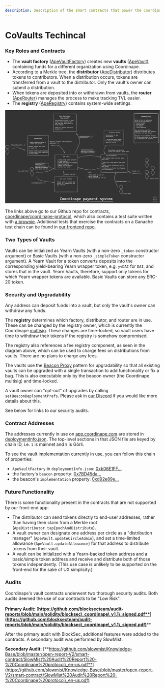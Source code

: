 ```yaml
---
description: Description of the smart contracts that power the Coordinape Vaults.
---
```


# CoVaults Techincal

### Key Roles and Contracts

* The **vault factory** ([ApeVaultFactory](https://github.com/coordinape/coordinape-protocol/blob/main/contracts/ApeProtocol/wrapper/beacon/ApeVaultFactory.sol)) creates new **vaults** ([ApeVault)](https://github.com/coordinape/coordinape-protocol/blob/main/contracts/ApeProtocol/wrapper/beacon/ApeVault.sol) containing funds for a different organization using Coordinape.
* According to a Merkle tree, the **distributor** ([ApeDistributor](https://github.com/coordinape/coordinape-protocol/blob/main/contracts/ApeProtocol/ApeDistributor.sol)) distributes tokens to contributors. When a distribution occurs, tokens are transferred from a vault to the distributor. Only the vault's owner can submit a distribution.
* When tokens are deposited into or withdrawn from vaults, the **router** ([ApeRouter](https://github.com/coordinape/coordinape-protocol/blob/main/contracts/ApeProtocol/ApeRouter.sol)) manages the process to make tracking TVL easier.
* The **registry** ([ApeRegistry](https://github.com/coordinape/coordinape-protocol/blob/main/contracts/ApeProtocol/ApeRegistry.sol)) contains system-wide settings.

![](<../../.gitbook/assets/coordinape system diagram.png>)

The links above go to our Github repo for contracts, [coordinape/coordinape-protocol](https://github.com/coordinape/coordinape-protocol), which also contains a test suite written with [a brownie](https://github.com/eth-brownie/brownie). Additional tests that exercise the contracts on a Ganache test chain can be found in [our frontend repo](https://github.com/coordinape/coordinape).

### Two Types of Vaults

Vaults can be initialized as Yearn Vaults (with a non-zero `_token` constructor argument) or Basic Vaults (with a non-zero `_simpleToken` constructor argument). A Yearn Vault for a token converts deposits into the corresponding yield-bearing Yearn wrapper token, e.g. `yvDAI` for `DAI`, and stores that in the vault. Yearn Vaults, therefore, support only tokens for which Yearn wrapper tokens are available. Basic Vaults can store any ERC-20 token.

### Security and Upgradability

Any address can deposit funds into a vault, but only the vault's owner can withdraw any funds.

The **registry** determines which factory, distributor, and router are in use. These can be changed by the registry owner, which is currently the Coordinape [multisig](https://etherscan.io/address/0x15b513f658f7390d8720dce321f50974b28672ef). These changes are time-locked, so vault users have time to withdraw their tokens if the registry is somehow compromised.

The registry also references a fee registry component, as seen in the diagram above, which can be used to charge fees on distributions from vaults. There are no plans to charge any fees.

The vaults use the [Beacon Proxy](https://docs.openzeppelin.com/contracts/3.x/api/proxy#BeaconProxy) pattern for upgradability so that all existing vaults can be upgraded with a single transaction to add functionality or fix a bug. This is also executable only by the beacon owner (the Coordinape multisig) and time-locked.

A vault owner can "opt-out" of upgrades by calling `setBeaconDeploymentPrefs`. Please ask in [our Discord](https://discord.coordinape.com/) if you would like more details about this.

See below for links to our security audits.

### Contract Addresses

The addresses currently in use on [app.coordinape.com](https://app.coordinape.com) are stored in [deploymentInfo.json](https://github.com/coordinape/coordinape/blob/main/hardhat/deploymentInfo.json). The top-level sections in that JSON file are keyed by chain ID, i.e. `1` is mainnet and `5` is Görli.

To see the vault implementation currently in use, you can follow this chain of properties:

* `ApeVaultFactory` in `deploymentInfo.json`: [0xb06E1FF...](https://etherscan.io/address/0xb06e1ff89f95699e60e26980a049bd8dff4e6f06#readContract)
* the factory's `beacon` property: [0x7BD45da...](https://etherscan.io/address/0x7BD45dabb998D8E29b5DE353112E5f4EbF742142#readContract)
* the beacon's `implementation` property: [0xd92e89e...](https://etherscan.io/address/0xd92e89e294694b0B38937d7e9A316164500e2858#code)

### Future Functionality

There is some functionality present in the contracts that are not supported by our front-end app:

* The distributor can send tokens directly to end-user addresses, rather than having their claim from a Merkle root (`ApeDistributor.tapEpochAndDistribute`).
* A vault owner can designate one address per circle as a "distribution manager" (`ApeVault.updateCircleAdmin`), and set a time-limited allowance (`ApeVault.updateAllowance`) for that address to distribute tokens from their vault.
* A vault can be initialized with a Yearn-backed token address and a basic/simple token address and receive and distribute both of those tokens independently. (This use case is unlikely to be supported on the front-end for the sake of UX simplicity.)

### Audits

Coordinape's vault contracts underwent two thorough security audits. Both audits deemed the use of our contracts to be "Low Risk".\
\
**Primary Audit:** [**https://github.com/blocksecteam/audit-reports/blob/main/solidity/blocksec\_coordinape\_v1.1\_signed.pdf**](https://github.com/blocksecteam/audit-reports/blob/main/solidity/blocksec\_coordinape\_v1.1\_signed.pdf)****

After the primary audit with BlockSec, additional features were added to the contracts. A secondary audit was performed by SlowMist.

**Secondary Audit:** [**https://github.com/slowmist/Knowledge-Base/blob/master/open-report-V2/smart-contract/SlowMist%20Audit%20Report%20-%20Coordinape%20protocol\_en-us.pdf**](https://github.com/slowmist/Knowledge-Base/blob/master/open-report-V2/smart-contract/SlowMist%20Audit%20Report%20-%20Coordinape%20protocol\_en-us.pdf)
